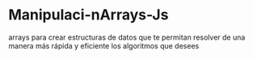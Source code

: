 # Manipulaci-nArrays-Js
arrays para crear estructuras de datos que te permitan resolver de una manera más rápida y eficiente los algoritmos que desees
